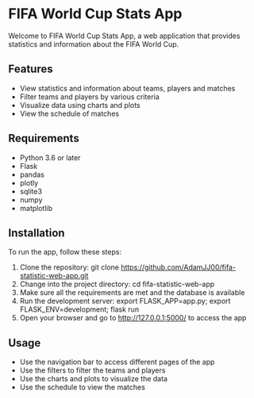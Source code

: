 # FIFA World Cup Stats App

Welcome to FIFA World Cup Stats App, a web application that provides statistics and information about the FIFA World Cup.

## Features

- View statistics and information about teams, players and matches
- Filter teams and players by various criteria
- Visualize data using charts and plots
- View the schedule of matches

## Requirements

- Python 3.6 or later
- Flask
- pandas
- plotly
- sqlite3
- numpy
- matplotlib

## Installation

To run the app, follow these steps:

1. Clone the repository: git clone https://github.com/AdamJJ00/fifa-statistic-web-app.git
2. Change into the project directory: cd  fifa-statistic-web-app
3. Make sure all the requirements are met and the database is available
4. Run the development server: export FLASK_APP=app.py; export FLASK_ENV=development; flask run
5. Open your browser and go to http://127.0.0.1:5000/ to access the app

## Usage

- Use the navigation bar to access different pages of the app
- Use the filters to filter the teams and players
- Use the charts and plots to visualize the data
- Use the schedule to view the matches
